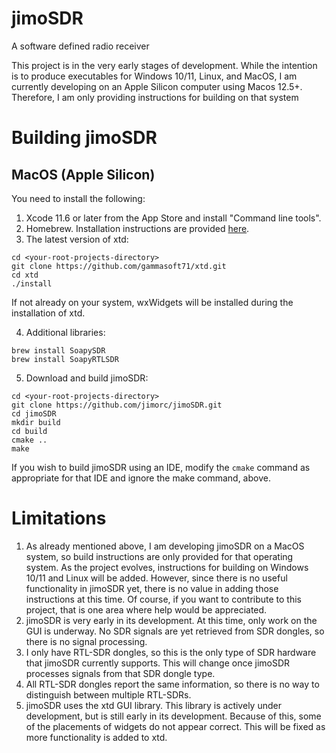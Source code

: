 # jimoSDR
A software defined radio receiver

This project is in the very early stages of development. While the
intention is to produce executables for Windows 10/11, Linux, and MacOS,
I am currently developing on an Apple Silicon computer using Macos 12.5+.
Therefore, I am only providing instructions for building on that system

# Building jimoSDR

## MacOS (Apple Silicon)
You need to install the following:

1. Xcode 11.6 or later from the App Store and install "Command line tools".
2. Homebrew. Installation instructions are provided [here](https://docs.brew.sh/Installation).
3. The latest version of xtd:
```
cd <your-root-projects-directory>
git clone https://github.com/gammasoft71/xtd.git
cd xtd
./install
```
If not already on your system, wxWidgets will be installed during the installation of xtd.

4. Additional libraries:
 ```
brew install SoapySDR
brew install SoapyRTLSDR
```

5. Download and build jimoSDR:
```
cd <your-root-projects-directory>
git clone https://github.com/jimorc/jimoSDR.git
cd jimoSDR
mkdir build
cd build
cmake ..
make
```
If you wish to build jimoSDR using an IDE, modify the <code>cmake</code>
command as appropriate for that IDE and ignore the make command, above.

# Limitations
1. As already mentioned above, I am developing jimoSDR on a MacOS system, so build instructions
are only provided for that operating system. As the project evolves, instructions for building on
Windows 10/11 and Linux will be added. However, since there is no useful functionality in jimoSDR
yet, there is no value in adding those instructions at this time. Of course, if you want to
contribute to this project, that is one area where help would be appreciated.
1. jimoSDR is very early in its development. At this time, only work on the GUI is underway.
No SDR signals are yet retrieved from SDR dongles, so there is no signal processing.
1. I only have RTL-SDR dongles, so this is the only type of SDR hardware that jimoSDR currently
supports. This will change once jimoSDR processes signals from that SDR dongle type.
1. All RTL-SDR dongles report the same information, so there is no way to distinguish between
multiple RTL-SDRs.
1. jimoSDR uses the xtd GUI library. This library is actively under development, but is still
early in its development. Because of this, some of the placements of widgets do not appear
correct. This will be fixed as more functionality is added to xtd.

